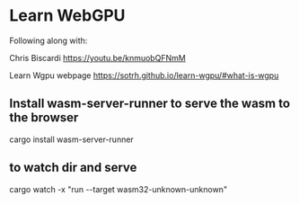 # Learn WebGPU
Following along with:

Chris Biscardi
https://youtu.be/knmuobQFNmM

Learn Wgpu webpage
https://sotrh.github.io/learn-wgpu/#what-is-wgpu

## Install wasm-server-runner to serve the wasm to the browser
cargo install wasm-server-runner

## to watch dir and serve
cargo watch -x "run --target wasm32-unknown-unknown"

